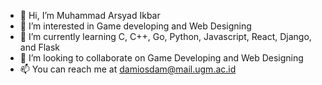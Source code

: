 - 👋 Hi, I’m Muhammad Arsyad Ikbar
- 👀 I’m interested in Game developing and Web Designing
- 🌱 I’m currently learning C, C++, Go, Python, Javascript, React, Django, and Flask
- 💞️ I’m looking to collaborate on Game Developing and Web Designing
- 📫 You can reach me at damiosdam@mail.ugm.ac.id

<!---
damiosdam/damiosdam is a ✨ special ✨ repository because its `README.md` (this file) appears on your GitHub profile.
You can click the Preview link to take a look at your changes.
--->
